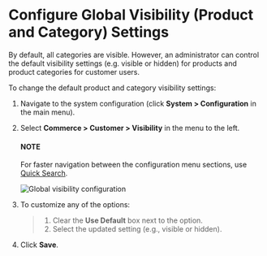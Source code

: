 <a id="sys-config-configuration-commerce-customers-visibility"></a>

<a id="user-guide-customers-configuration-visibility"></a>

# Configure Global Visibility (Product and Category) Settings

<!-- begin -->

By default, all categories are visible. However, an administrator can control the default visibility settings (e.g. visible or hidden) for products and product categories for customer users.

To change the default product and category visibility settings:

1. Navigate to the system configuration (click **System > Configuration** in the main menu).
2. Select **Commerce > Customer > Visibility** in the menu to the left.

   #### NOTE
   For faster navigation between the configuration menu sections, use [Quick Search](../../quick-search.md#user-guide-system-configuration-quick-search).

   ![Global visibility configuration](user/img/system/config_commerce/customer/Visibility.png)
3. To customize any of the options:
   > 1. Clear the **Use Default** box next to the option.
   > 2. Select the updated setting (e.g., visible or hidden).
4. Click **Save**.
